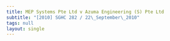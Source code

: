 ```yaml
---
title: MEP Systems Pte Ltd v Azuma Engineering (S) Pte Ltd
subtitle: "[2010] SGHC 282 / 22\_September\_2010"
tags: null
layout: single
---
```


